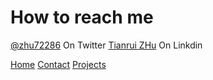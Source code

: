 # How to reach me #

[@zhu72286](https://twitter.com/zhu72286) On Twitter
[Tianrui ZHu](in/tianrui-zhu-a443bb262) On Linkdin


[Home](./index.markdown)
[Contact](./contact.markdown)
[Projects](./projects.markdown)
